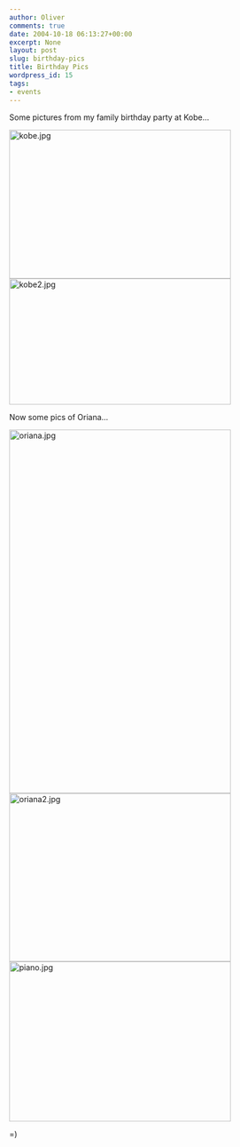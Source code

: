 ```yaml
---
author: Oliver
comments: true
date: 2004-10-18 06:13:27+00:00
excerpt: None
layout: post
slug: birthday-pics
title: Birthday Pics
wordpress_id: 15
tags:
- events
---
```


Some pictures from my family birthday party at Kobe...

<img alt="kobe.jpg" src="http://www.oliverweb.com/images05/blog/kobe.jpg" width="400" height="268" />

<img alt="kobe2.jpg" src="http://www.oliverweb.com/images05/blog/kobe2.jpg" width="400" height="227" />

Now some pics of Oriana...

<img alt="oriana.jpg" src="http://www.oliverweb.com/images05/blog/oriana.jpg" width="400" height="655" />

<img alt="oriana2.jpg" src="http://www.oliverweb.com/images05/blog/oriana2.jpg" width="400" height="303" />

<img alt="piano.jpg" src="http://www.oliverweb.com/images05/blog/piano.jpg" width="400" height="288" />

=)